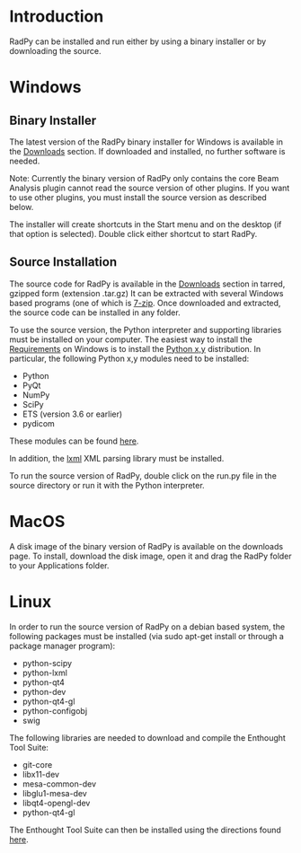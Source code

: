 # Introduction #

RadPy can be installed and run either by using a binary installer or by downloading the source.

# Windows #

## Binary Installer ##

The latest version of the RadPy binary installer for Windows is available in the [Downloads](http://code.google.com/p/radpy/downloads/list) section.  If downloaded and installed, no further software is needed.

Note:  Currently the binary version of RadPy only contains the core Beam Analysis plugin cannot read the source version of other plugins.  If you want to use other plugins, you must install the source version as described below.

The installer will create shortcuts in the Start menu and on the desktop (if that option is selected).  Double click either shortcut to start RadPy.

## Source Installation ##

The source code for RadPy is available in the [Downloads](http://code.google.com/p/radpy/downloads/list) section in tarred, gzipped form (extension .tar.gz)  It can be extracted with several Windows based programs (one of which is [7-zip](http://www.7-zip.org/).  Once downloaded and extracted, the source code can be installed in any folder.

To use the source version, the Python interpreter and supporting libraries must be installed on your computer.  The easiest way to install the [Requirements](Requirements.md) on Windows is to install the [Python x,y](http://www.pythonxy.com) distribution.  In particular, the following Python x,y modules need to be installed:

  * Python
  * PyQt
  * NumPy
  * SciPy
  * ETS (version 3.6 or earlier)
  * pydicom

These modules can be found [here](http://www.pythonxy.com/standard.php).

In addition, the [lxml](http://lxml.de/) XML parsing library must be installed.

To run the source version of RadPy, double click on the run.py file in the source directory or run it with the Python interpreter.

# MacOS #

A disk image of the binary version of RadPy is available on the downloads page.  To install, download the disk image, open it and drag the RadPy folder to your Applications folder.

# Linux #

In order to run the source version of RadPy on a debian based system, the following packages must be installed (via sudo apt-get install or through a package manager program):

  * python-scipy
  * python-lxml
  * python-qt4
  * python-dev
  * python-qt4-gl
  * python-configobj
  * swig

The following libraries are needed to download and compile the Enthought Tool Suite:

  * git-core
  * libx11-dev
  * mesa-common-dev
  * libglu1-mesa-dev
  * libqt4-opengl-dev
  * python-qt4-gl

The Enthought Tool Suite can then be installed using the directions found [here](http://code.enthought.com/source/).